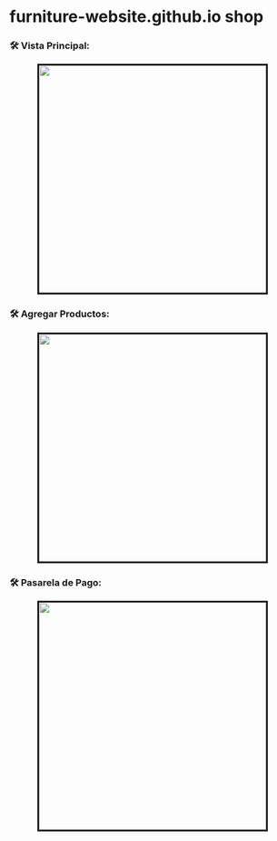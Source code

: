 # furniture-website.github.io shop

### :hammer_and_wrench: Vista Principal:
<div id = "header" align = "center">
  <img border= "3px" src = "https://github.com/Davidluis96/furniture-website.github.io/tree/main/sample/mublure1" width="400px" height="400px">
 </div>
 
 ### :hammer_and_wrench: Agregar Productos:
 <div id = "header" align = "center">
  <img border= "3px" src = "https://drive.google.com/file/d/1cOYOwhwwd1osHg_T0ad9L8WIZFBCxuCe/view?usp=share_link" width="400px" height="400px">
 </div>
 
  ### :hammer_and_wrench: Pasarela de Pago:
 <div id = "header" align = "center">
  <img border= "3px" src = "https://drive.google.com/file/d/1jCMGVoTouRNTBAgo0ZelI8yuG6SmHnXs/view?usp=share_link" width="400px" height="400px">
 </div>

